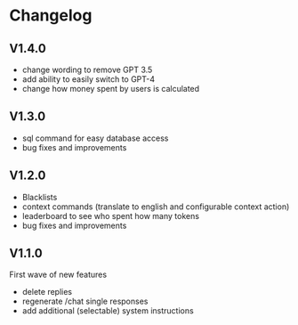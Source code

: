 # Changelog

## V1.4.0

- change wording to remove GPT 3.5
- add ability to easily switch to GPT-4
- change how money spent by users is calculated

## V1.3.0

- sql command for easy database access
- bug fixes and improvements

## V1.2.0

- Blacklists
- context commands (translate to english and configurable context action)
- leaderboard to see who spent how many tokens
- bug fixes and improvements

## V1.1.0

First wave of new features  
  
- delete replies
- regenerate /chat single responses
- add additional (selectable) system instructions